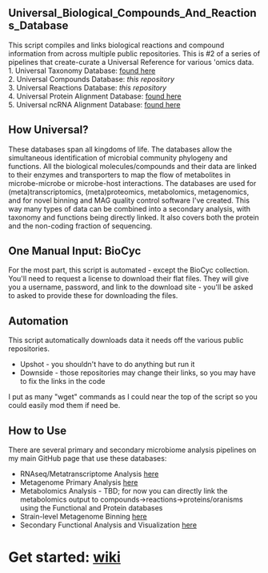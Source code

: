 ## Universal_Biological_Compounds_And_Reactions_Database
This script compiles and links biological reactions and compound information from across multiple public repositories. 
This is #2 of a series of pipelines that create-curate a Universal Reference for various 'omics data.
    <br>1. Universal Taxonomy Database: [found here](https://github.com/TealFurnholm/Universal-Taxonomy-Database)
    <br>2. Universal Compounds Database: *this repository*
    <br>3. Universal Reactions Database: *this repository*
    <br>4. Universal Protein Alignment Database: [found here](https://github.com/TealFurnholm/Universal_Microbiomics_Alignment_Database)
    <br>5. Universal ncRNA Alignment Database: [found here](https://github.com/TealFurnholm/Fix_RNACentral_Taxonomy)

## How Universal?
These databases span all kingdoms of life. The databases allow the simultaneous identification of microbial community phylogeny and functions. All the biological molecules/compounds and their data are linked to their enzymes and transporters to map the flow of metabolites in microbe-microbe or microbe-host interactions. 
The databases are used for (meta)transcriptomics, (meta)proteomics, metabolomics, metagenomics, and for novel binning and MAG quality control software I've created. This way many types of data can be combined into a secondary analysis, with taxonomy and functions being directly linked. It also covers both the protein and the non-coding fraction of sequencing. 

## One Manual Input: BioCyc
For the most part, this script is automated - except the BioCyc collection. You'll need to request a license to download their flat files. They will give you a username, password, and link to the download site - you'll be asked to asked to provide these for downloading the files. 

## Automation
This script automatically downloads data it needs off the various public repositories.
 - Upshot - you shouldn't have to do anything but run it
 - Downside - those repositories may change their links, so you may have to fix the links in the code
<p></p>I put as many "wget" commands as I could near the top of the script so you could easily mod them if need be.

## How to Use
There are several primary and secondary microbiome analysis pipelines on my main GitHub page that use these databases:
* RNAseq/Metatranscriptome Analysis [here](https://github.com/TealFurnholm/Strain-Level_Metatranscriptome_Analysis)
* Metagenome Primary Analysis [here](https://github.com/TealFurnholm/Strain-Level_Metagenome_Analysis)
* Metabolomics Analysis - TBD; for now you can directly link the metabolomics output to compounds->reactions->proteins/oranisms using the Functional and Protein databases
* Strain-level Metagenome Binning [here](https://github.com/TealFurnholm/Community-Based-Metagenome-Binning)
* Secondary Functional Analysis and Visualization [here](https://github.com/TealFurnholm/Meta-omics_Functional_Analysis)
    
# Get started: [wiki](https://github.com/TealFurnholm/Universal_Biological_Functions_Database/wiki)

